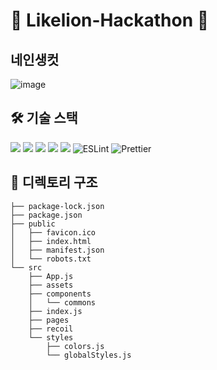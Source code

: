 # 🦁 Likelion-Hackathon 🦁
## 네인생컷
![image](https://user-images.githubusercontent.com/78139690/182017933-6f6e4d82-fc2c-4546-a66b-f658ae9f917b.png)

## 🛠 기술 스택 ##
<p>
<img src="https://img.shields.io/badge/React-61DAFB?style=flat-square&logo=react&logoColor=white"/>
<img src="https://img.shields.io/badge/JavaScript-3178C6?style=flat-square&logo=JavaScript&logoColor=white"/>
<img src="https://img.shields.io/badge/StyledComponents-EFD1EA?style=flat-square&logo=css3&logoColor=white"/>
<img src="https://img.shields.io/badge/ReactQuery-FF4154?style=flat-square&logo=ReactQuery&logoColor=white"/>
<img src="https://img.shields.io/badge/Recoil-3578E5?style=flat-square&logo=react&logoColor=white"/>
<img alt="ESLint" src="https://img.shields.io/badge/-ESLint-4B32C3?style=flat-square&logo=eslint&logoColor=white" />
<img alt="Prettier" src="https://img.shields.io/badge/-Prettier-F7B93E?style=flat-square&logo=prettier&logoColor=white" />
</p>

## 📁 디렉토리 구조 ##

```
├── package-lock.json
├── package.json
├── public
│   ├── favicon.ico
│   ├── index.html
│   ├── manifest.json
│   └── robots.txt
└── src
    ├── App.js
    ├── assets
    ├── components
    │   └── commons
    ├── index.js
    ├── pages
    ├── recoil
    └── styles
        ├── colors.js
        └── globalStyles.js

   
